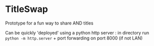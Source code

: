 # TitleSwap

Prototype for a fun way to share AND titles

Can be quickly 'deployed' using a python http server : in directory run `python -m http.server` + port forwarding on port 8000 (if not LAN)
